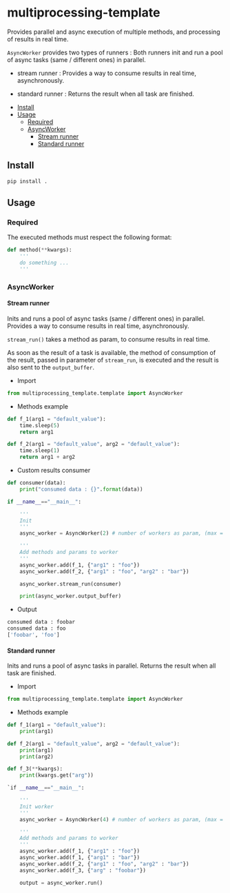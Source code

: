 # multiprocessing-template 
Provides parallel and async execution of multiple methods, and processing of results in real time.

`AsyncWorker` provides two types of runners : 
Both runners init and run a pool of async tasks (same / different ones) in parallel. 

- stream runner : 
Provides a way to consume results in real time, asynchronously. 

- standard runner : 
Returns the result when all task are finished.


* [Install](#install)
* [Usage](#usage)
	* [Required](#required)
	* [AsyncWorker](#asyncworker)
		* [Stream runner](#stream-runner)
		* [Standard runner](#standard-runner)


## Install 
```bash
pip install .
```

## Usage 

### Required 
The executed methods must respect the following format:

```python
def method(**kwargs): 
	'''
	do something ... 
	'''
```
### AsyncWorker

#### Stream runner 

Inits and runs a pool of async tasks (same / different ones) in parallel. 
Provides a way to consume results in real time, asynchronously. 

`stream_run()` takes a method as param, to consume results in real time. 

As soon as the result of a task is available, the method of consumption of the result, passed in parameter of `stream_run`, is executed and the result is also sent to the `output_buffer`.

- Import 
```python
from multiprocessing_template.template import AsyncWorker
```

- Methods example 
```python 
def f_1(arg1 = "default_value"): 
    time.sleep(5)
    return arg1

def f_2(arg1 = "default_value", arg2 = "default_value"):
    time.sleep(1)
    return arg1 + arg2
```

- Custom results consumer
```python
def consumer(data): 
    print("consumed data : {}".format(data))
```

```python 
if __name__=="__main__":

    '''
    Init
    '''
    async_worker = AsyncWorker(2) # number of workers as param, (max = os.cpu_count())

    '''
    Add methods and params to worker
    '''
    async_worker.add(f_1, {"arg1" : "foo"})
    async_worker.add(f_2, {"arg1" : "foo", "arg2" : "bar"})

    async_worker.stream_run(consumer)

    print(async_worker.output_buffer)
```

- Output 
```bash 
consumed data : foobar
consumed data : foo
['foobar', 'foo']
```

#### Standard runner
Inits and runs a pool of async tasks in parallel.
Returns the result when all task are finished.

- Import 
```python
from multiprocessing_template.template import AsyncWorker
```
- Methods example 
```python
def f_1(arg1 = "default_value"): 
    print(arg1)

def f_2(arg1 = "default_value", arg2 = "default_value"): 
    print(arg1)
    print(arg2)

def f_3(**kwargs): 
    print(kwargs.get("arg"))
```

```python
`if __name__=="__main__":

    '''
    Init worker
    '''
    async_worker = AsyncWorker(4) # number of workers as param, (max = os.cpu_count())

    '''
    Add methods and params to worker
    '''
    async_worker.add(f_1, {"arg1" : "foo"})
    async_worker.add(f_1, {"arg1" : "bar"})
    async_worker.add(f_2, {"arg1" : "foo", "arg2" : "bar"})
    async_worker.add(f_3, {"arg" : "foobar"})

    output = async_worker.run()
```


